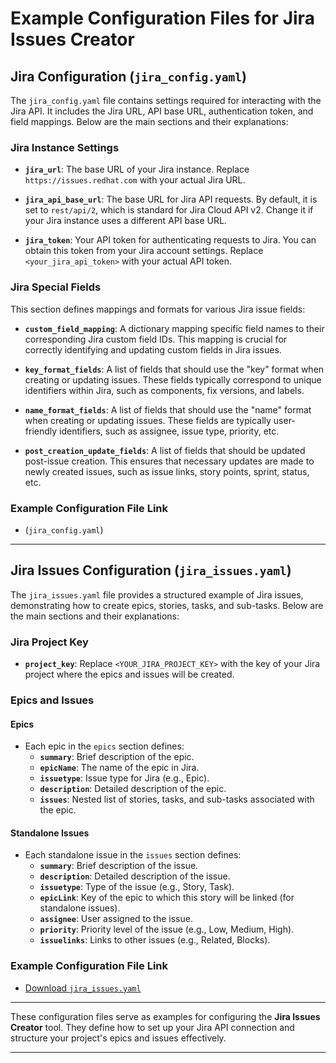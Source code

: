 # Example Configuration Files for Jira Issues Creator

## Jira Configuration (`jira_config.yaml`)

The `jira_config.yaml` file contains settings required for interacting with the Jira API. It includes the Jira URL, API base URL, authentication token, and field mappings. Below are the main sections and their explanations:

### Jira Instance Settings

- **`jira_url`**: The base URL of your Jira instance. Replace `https://issues.redhat.com` with your actual Jira URL.
  
- **`jira_api_base_url`**: The base URL for Jira API requests. By default, it is set to `rest/api/2`, which is standard for Jira Cloud API v2. Change it if your Jira instance uses a different API base URL.
  
- **`jira_token`**: Your API token for authenticating requests to Jira. You can obtain this token from your Jira account settings. Replace `<your_jira_api_token>` with your actual API token.

### Jira Special Fields

This section defines mappings and formats for various Jira issue fields:

- **`custom_field_mapping`**: A dictionary mapping specific field names to their corresponding Jira custom field IDs. This mapping is crucial for correctly identifying and updating custom fields in Jira issues.
  
- **`key_format_fields`**: A list of fields that should use the "key" format when creating or updating issues. These fields typically correspond to unique identifiers within Jira, such as components, fix versions, and labels.
  
- **`name_format_fields`**: A list of fields that should use the "name" format when creating or updating issues. These fields are typically user-friendly identifiers, such as assignee, issue type, priority, etc.
  
- **`post_creation_update_fields`**: A list of fields that should be updated post-issue creation. This ensures that necessary updates are made to newly created issues, such as issue links, story points, sprint, status, etc.

### Example Configuration File Link

- (`jira_config.yaml`)

---

## Jira Issues Configuration (`jira_issues.yaml`)

The `jira_issues.yaml` file provides a structured example of Jira issues, demonstrating how to create epics, stories, tasks, and sub-tasks. Below are the main sections and their explanations:

### Jira Project Key

- **`project_key`**: Replace `<YOUR_JIRA_PROJECT_KEY>` with the key of your Jira project where the epics and issues will be created.

### Epics and Issues

#### Epics

- Each epic in the `epics` section defines:
  - **`summary`**: Brief description of the epic.
  - **`epicName`**: The name of the epic in Jira.
  - **`issuetype`**: Issue type for Jira (e.g., Epic).
  - **`description`**: Detailed description of the epic.
  - **`issues`**: Nested list of stories, tasks, and sub-tasks associated with the epic.

#### Standalone Issues

- Each standalone issue in the `issues` section defines:
  - **`summary`**: Brief description of the issue.
  - **`description`**: Detailed description of the issue.
  - **`issuetype`**: Type of the issue (e.g., Story, Task).
  - **`epicLink`**: Key of the epic to which this story will be linked (for standalone issues).
  - **`assignee`**: User assigned to the issue.
  - **`priority`**: Priority level of the issue (e.g., Low, Medium, High).
  - **`issuelinks`**: Links to other issues (e.g., Related, Blocks).

### Example Configuration File Link

- [Download `jira_issues.yaml`](path_to_your_jira_issues.yaml)

---

These configuration files serve as examples for configuring the **Jira Issues Creator** tool. They define how to set up your Jira API connection and structure your project's epics and issues effectively.

---